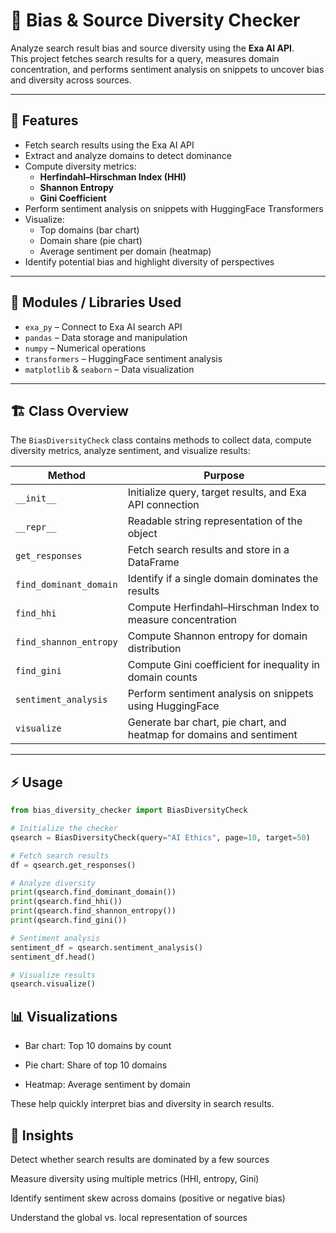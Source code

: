 # 🔎 Bias & Source Diversity Checker

Analyze search result bias and source diversity using the **Exa AI API**.  
This project fetches search results for a query, measures domain concentration, and performs sentiment analysis on snippets to uncover bias and diversity across sources.

---

## 🚀 Features

- Fetch search results using the Exa AI API
- Extract and analyze domains to detect dominance
- Compute diversity metrics:
  - **Herfindahl–Hirschman Index (HHI)**
  - **Shannon Entropy**
  - **Gini Coefficient**
- Perform sentiment analysis on snippets with HuggingFace Transformers
- Visualize:
  - Top domains (bar chart)
  - Domain share (pie chart)
  - Average sentiment per domain (heatmap)
- Identify potential bias and highlight diversity of perspectives

---

## 🧰 Modules / Libraries Used

- `exa_py` – Connect to Exa AI search API  
- `pandas` – Data storage and manipulation  
- `numpy` – Numerical operations  
- `transformers` – HuggingFace sentiment analysis  
- `matplotlib` & `seaborn` – Data visualization  

---

## 🏗️ Class Overview

The `BiasDiversityCheck` class contains methods to collect data, compute diversity metrics, analyze sentiment, and visualize results:

| Method | Purpose |
|--------|---------|
| `__init__` | Initialize query, target results, and Exa API connection |
| `__repr__` | Readable string representation of the object |
| `get_responses` | Fetch search results and store in a DataFrame |
| `find_dominant_domain` | Identify if a single domain dominates the results |
| `find_hhi` | Compute Herfindahl–Hirschman Index to measure concentration |
| `find_shannon_entropy` | Compute Shannon entropy for domain distribution |
| `find_gini` | Compute Gini coefficient for inequality in domain counts |
| `sentiment_analysis` | Perform sentiment analysis on snippets using HuggingFace |
| `visualize` | Generate bar chart, pie chart, and heatmap for domains and sentiment |

---

## ⚡ Usage

```python
from bias_diversity_checker import BiasDiversityCheck

# Initialize the checker
qsearch = BiasDiversityCheck(query="AI Ethics", page=10, target=50)

# Fetch search results
df = qsearch.get_responses()

# Analyze diversity
print(qsearch.find_dominant_domain())
print(qsearch.find_hhi())
print(qsearch.find_shannon_entropy())
print(qsearch.find_gini())

# Sentiment analysis
sentiment_df = qsearch.sentiment_analysis()
sentiment_df.head()

# Visualize results
qsearch.visualize()

```

## 📊 Visualizations

- Bar chart: Top 10 domains by count

- Pie chart: Share of top 10 domains

- Heatmap: Average sentiment by domain

These help quickly interpret bias and diversity in search results.

## 📌 Insights

Detect whether search results are dominated by a few sources

Measure diversity using multiple metrics (HHI, entropy, Gini)

Identify sentiment skew across domains (positive or negative bias)

Understand the global vs. local representation of sources

